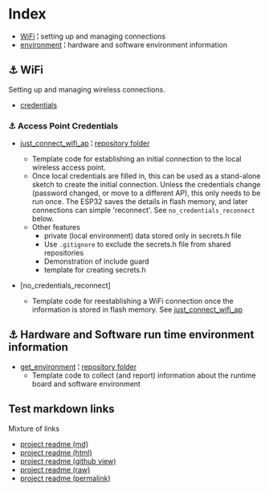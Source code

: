 # Index

* [WiFi](#link_wifi) ¦ setting up and managing connections
* [environment](#link_environment) ¦ hardware and software environment information

<!--
* [Link](#link_link)
## <a name="link_link">⚓</a> Link
-->

## <a name="link_wifi">⚓</a> WiFi

Setting up and managing wireless connections.

* [credentials](#link_ap_credentials)

<!--
* [Link](#link_link)
### <a name="link_link">⚓</a> Link
-->

### <a name="link_ap_credentials">⚓</a> Access Point Credentials

* [just_connect_wifi_ap](just_connect_wifi_ap/) ¦ [repository folder](https://github.com/mMerlin/esduino/tree/main/just_connect_wifi_ap/)
  * Template code for establishing an initial connection to the local wireless access point.
  * Once local credentials are filled in, this can be used as a stand-alone sketch to create the initial connection. Unless the credentials change (password changed, or move to a different AP), this only needs to be run once. The ESP32 saves the details in flash memory, and later connections can simple 'reconnect'. See `no_credentials_reconnect` below.
  * Other features
    * private (local environment) data stored only in secrets.h file
    * Use `.gitignore` to exclude the secrets.h file from shared repositories
    * Demonstration of include guard
    * template for creating secrets.h

* [no_credentials_reconnect]
  * Template code for reestablishing a WiFi connection once the information is stored in flash memory. See [just_connect_wifi_ap](just_connect_wifi_ap/)

## <a name="link_environment">⚓</a> Hardware and Software run time environment information

* [get_environment](get_environment/) ¦ [repository folder](https://github.com/mMerlin/esduino/tree/main/get_environment/)
  * Template code to collect (and report) information about the runtime board and software environment

## Test markdown links

Mixture of links

* [project readme (md)](README.md)
* [project readme (html)](README.html)
* [project readme (github view)](https://github.com/mMerlin/esduino/tree/main/README.md)
* [project readme (raw)](https://raw.githubusercontent.com/mMerlin/esduino/main/README.md)
* [project readme (permalink)](https://github.com/mMerlin/esduino/blob/36bd463b6a2ce10fee4f31a0a6bc662df04daf7f/README.md)
